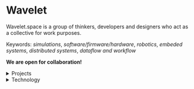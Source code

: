 # Wavelet

Wavelet.space is a group of thinkers, developers and designers who act as a collective for work purposes.
 
Keywords: *simulations*, *software/firmware/hardware*, *robotics*, *embeded systems*, *distributed systems*, *dataflow and workflow*

**We are open for collaboration!**

<details>
<summary>Projects</summary>
 
| #  | public  | name                                                                                  | status | updated |
|----|---------|---------------------------------------------------------------------------------------|--------|---------|
| 01 | &cross; | [`.github`](https://github.com/wavelet-space/.github)                                 | active | unknown |
| 02 | &cross; | [`basis`](https://github.com/wavelet-space/basis)                                     | active | unknown |
| 03 | &cross; | [`blast`](https://github.com/wavelet-space/blast)                                     | active | unknown |
| 04 | &cross; | [`cache`](https://github.com/wavelet-space/cache)                                     | active | unknown |
| 05 | &cross; | [`comet`](https://github.com/wavelet-space/comet)                                     | active | unknown |
| 06 | &cross; | [`dataflow`](https://github.com/wavelet-space/dataflow)                               | active | unknown |
| 07 | &cross; | [`delta`](https://github.com/wavelet-space/delta)                                     | active | unknown |
| 08 | &cross; | [`engine`](https://github.com/wavelet-space/engine)                                   | active | unknown |
| 09 | &cross; | [`games`](https://github.com/wavelet-space/games)                                     | active | unknown |
| 10 | &cross; | [`karusel`](https://github.com/wavelet-space/karusel)                                 | active | unknown |
| 11 | &cross; | [`metro`](https://github.com/wavelet-space/metro)                                     | active | unknown |
| 12 | &cross; | [`monarch`](https://github.com/wavelet-space/monarch)                                 | active | unknown |
| 13 | &cross; | [`nabla`](https://github.com/wavelet-space/nabla)                                     | active | unknown |
| 14 | &cross; | [`oasis`](https://github.com/wavelet-space/oasis)                                     | active | unknown |
| 15 | &cross; | [`psivino`](https://github.com/wavelet-space/psivino)                                 | active | unknown |
| 16 | &cross; | [`queue`](https://github.com/wavelet-space/queue)                                     | active | unknown |
| 17 | &cross; | [`radius`](https://github.com/wavelet-space/radius)                                   | active | unknown |
| 18 | &cross; | [`result`](https://github.com/wavelet-space/result)                                   | active | unknown |
| 19 | &cross; | [`ringen`](https://github.com/wavelet-space/ringen)                                   | active | unknown |
| 20 | &cross; | [`sample-action`](https://github.com/wavelet-space/sample-action)                     | active | unknown |
| 21 | &cross; | [`sequel`](https://github.com/wavelet-space/sequel)                                   | active | unknown |
| 22 | &cross; | [`signal`](https://github.com/wavelet-space/signal)                                   | active | unknown |
| 23 | &cross; | [`space`](https://github.com/wavelet-space/space)                                     | active | unknown |
| 24 | &cross; | [`sphinx`](https://github.com/wavelet-space/sphinx)                                   | active | unknown |
| 25 | &cross; | [`table`](https://github.com/wavelet-space/table)                                     | active | unknown |
| 26 | &cross; | [`tamplates`](https://github.com/wavelet-space/tamplates)                             | active | unknown |
| 27 | &cross; | [`today`](https://github.com/wavelet-space/today)                                     | active | unknown |
| 28 | &cross; | [`topos`](https://github.com/wavelet-space/topos)                                     | active | unknown |
| 29 | &cross; | [`vault`](https://github.com/wavelet-space/vault)                                     | active | unknown |
| 30 | &cross; | [`vision`](https://github.com/wavelet-space/vision)                                   | active | unknown |
| 31 | &cross; | [`wavelet-space.github.io`](https://github.com/wavelet-space/wavelet-space.github.io) | active | unknown |
| 32 | &cross; | [`wawe`](https://github.com/wavelet-space/wave)                                       | active | unknown |
| 34 | &cross; | [`webui`](https://github.com/wavelet-space/webui)                                     | active | unknown |
| 33 | &cross; | [`workflow`](https://github.com/wavelet-space/workflow)                               | active | unknown |


</details>


<details>
<summary>Technology</summary>

- C++, Go, Python
- PostgreSQL, SQlite
 
</details>

